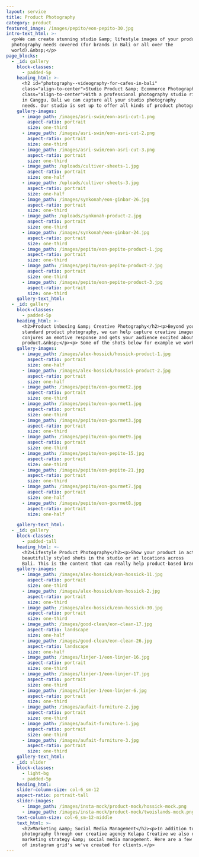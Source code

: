 ```yaml
---
layout: service
title: Product Photography
category: product
featured_image: /images/pepito/eon-pepito-30.jpg
intro-text_html: >-
  <p>We can create stunning studio &amp; lifestyle images of your products, and will make sure you have images that can really sell online. From e-commerce photos, an advertising campaign or still life shots, we've got all your product
  photography needs covered (for brands in Bali or all over the
  world).&nbsp;</p>
page_blocks:
  - _id: gallery
    block-classes:
      - padded-5p
    heading_html: >-
      <h2 id="photography--videography-for-cafes-in-bali"
      class="align-to-center">Studio Product &amp; Ecommerce Photography</h2><p
      class="align-to-center">With a professional photography studio right here
      in Canggu, Bali we can capture all your studio photography
      needs. Our studio is set up to offer all kinds of product photography from cut-outs with transparent background to more styled shoots, and playing with textures and shadows. </p><p class="align-to-center">&nbsp;</p>
    gallery-images:
      - image_path: /images/asri-swim/eon-asri-cut-1.png
        aspect-ratio: portrait
        size: one-third
      - image_path: /images/asri-swim/eon-asri-cut-2.png
        aspect-ratio: portrait
        size: one-third
      - image_path: /images/asri-swim/eon-asri-cut-3.png
        aspect-ratio: portrait
        size: one-third
      - image_path: /uploads/cultiver-sheets-1.jpg
        aspect-ratio: portrait
        size: one-half
      - image_path: /uploads/cultiver-sheets-3.jpg
        aspect-ratio: portrait
        size: one-half
      - image_path: /images/synkonah/eon-ginbar-26.jpg
        aspect-ratio: portrait
        size: one-third
      - image_path: /uploads/synkonah-product-2.jpg
        aspect-ratio: portrait
        size: one-third
      - image_path: /images/synkonah/eon-ginbar-24.jpg
        aspect-ratio: portrait
        size: one-third
      - image_path: /images/pepito/eon-pepito-product-1.jpg
        aspect-ratio: portrait
        size: one-third
      - image_path: /images/pepito/eon-pepito-product-2.jpg
        aspect-ratio: portrait
        size: one-third
      - image_path: /images/pepito/eon-pepito-product-3.jpg
        aspect-ratio: portrait
        size: one-third
    gallery-text_html:
  - _id: gallery
    block-classes:
      - padded-5p
    heading_html: >-
      <h2>Product Unboxing &amp; Creative Photography</h2><p>Beyond your
      standard product photography, we can help capture creative imagery that
      conjures an emotive response and gets your audience excited about your
      product.&nbsp;</p><p> Some of the shots below for example we worked with a major supermarket brand to showcase their products 'in use' through styled recipes and playful motion. <p>&nbsp;</p>
    gallery-images:
      - image_path: /images/alex-hossick/hossick-product-1.jpg
        aspect-ratio: portrait
        size: one-half
      - image_path: /images/alex-hossick/hossick-product-2.jpg
        aspect-ratio: portrait
        size: one-half
      - image_path: /images/pepito/eon-gourmet2.jpg
        aspect-ratio: portrait
        size: one-third
      - image_path: /images/pepito/eon-gourmet1.jpg
        aspect-ratio: portrait
        size: one-third
      - image_path: /images/pepito/eon-gourmet3.jpg
        aspect-ratio: portrait
        size: one-third
      - image_path: /images/pepito/eon-gourmet9.jpg
        aspect-ratio: portrait
        size: one-third
      - image_path: /images/pepito/eon-pepito-15.jpg
        aspect-ratio: portrait
        size: one-third
      - image_path: /images/pepito/eon-pepito-21.jpg
        aspect-ratio: portrait
        size: one-third
      - image_path: /images/pepito/eon-gourmet7.jpg
        aspect-ratio: portrait
        size: one-half
      - image_path: /images/pepito/eon-gourmet8.jpg
        aspect-ratio: portrait
        size: one-half

    gallery-text_html:
  - _id: gallery
    block-classes:
      - padded-tall
    heading_html: >-
      <h2>Lifestyle Product Photography</h2><p>Show your product in action, in
      beautifully styled shots in the studio or at locations across
      Bali. This is the content that can really help product-based brands to stand out from the crowd and build a recognizable brand image.</p><p>&nbsp;</p>
    gallery-images:
      - image_path: /images/alex-hossick/eon-hossick-11.jpg
        aspect-ratio: portrait
        size: one-third
      - image_path: /images/alex-hossick/eon-hossick-2.jpg
        aspect-ratio: portrait
        size: one-third
      - image_path: /images/alex-hossick/eon-hossick-30.jpg
        aspect-ratio: portrait
        size: one-third
      - image_path: /images/good-clean/eon-clean-17.jpg
        aspect-ratio: landscape
        size: one-half
      - image_path: /images/good-clean/eon-clean-26.jpg
        aspect-ratio: landscape
        size: one-half
      - image_path: /images/linjer-1/eon-linjer-16.jpg
        aspect-ratio: portrait
        size: one-third
      - image_path: /images/linjer-1/eon-linjer-17.jpg
        aspect-ratio: portrait
        size: one-third
      - image_path: /images/linjer-1/eon-linjer-6.jpg
        aspect-ratio: portrait
        size: one-third
      - image_path: /images/aufait-furniture-2.jpg
        aspect-ratio: portrait
        size: one-third
      - image_path: /images/aufait-furniture-1.jpg
        aspect-ratio: portrait
        size: one-third
      - image_path: /images/aufait-furniture-3.jpg
        aspect-ratio: portrait
        size: one-third
    gallery-text_html:
  - _id: slider
    block-classes:
      - light-bg
      - padded-5p
    heading_html:
    slider-column-size: col-6_sm-12
    aspect-ratio: portrait-tall
    slider-images:
      - image_path: /images/insta-mock/product-mock/hossick-mock.png
      - image_path: /images/insta-mock/product-mock/twoislands-mock.png
    text-column-size: col-6_sm-12-middle
    text_html: >-
      <h2>Marketing &amp; Social Media Management</h2><p>In addition to
      photography through our creative agency Kelapa Creative we also offer
      marketing strategy &amp; social media management. Here are a few examples
      of instagram grid's we've created for clients.</p>
---
```

